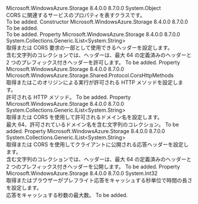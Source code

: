 <Type Name="CorsRule" FullName="Microsoft.WindowsAzure.Storage.Shared.Protocol.CorsRule">
  <TypeSignature Language="C#" Value="public sealed class CorsRule" />
  <TypeSignature Language="ILAsm" Value=".class public auto ansi sealed beforefieldinit CorsRule extends System.Object" />
  <TypeSignature Language="DocId" Value="T:Microsoft.WindowsAzure.Storage.Shared.Protocol.CorsRule" />
  <TypeSignature Language="VB.NET" Value="Public NotInheritable Class CorsRule" />
  <TypeSignature Language="F#" Value="type CorsRule = class" />
  <AssemblyInfo>
    <AssemblyName>Microsoft.WindowsAzure.Storage</AssemblyName>
    <AssemblyVersion>8.4.0.0</AssemblyVersion>
    <AssemblyVersion>8.7.0.0</AssemblyVersion>
  </AssemblyInfo>
  <Base>
    <BaseTypeName>System.Object</BaseTypeName>
  </Base>
  <Interfaces />
  <Docs>
    <summary>
            CORS に関連するサービスのプロパティを表すクラスです。
            </summary>
    <remarks>To be added.</remarks>
  </Docs>
  <Members>
    <Member MemberName=".ctor">
      <MemberSignature Language="C#" Value="public CorsRule ();" />
      <MemberSignature Language="ILAsm" Value=".method public hidebysig specialname rtspecialname instance void .ctor() cil managed" />
      <MemberSignature Language="DocId" Value="M:Microsoft.WindowsAzure.Storage.Shared.Protocol.CorsRule.#ctor" />
      <MemberSignature Language="VB.NET" Value="Public Sub New ()" />
      <MemberType>Constructor</MemberType>
      <AssemblyInfo>
        <AssemblyName>Microsoft.WindowsAzure.Storage</AssemblyName>
        <AssemblyVersion>8.4.0.0</AssemblyVersion>
        <AssemblyVersion>8.7.0.0</AssemblyVersion>
      </AssemblyInfo>
      <Parameters />
      <Docs>
        <summary>To be added.</summary>
        <remarks>To be added.</remarks>
      </Docs>
    </Member>
    <Member MemberName="AllowedHeaders">
      <MemberSignature Language="C#" Value="public System.Collections.Generic.IList&lt;string&gt; AllowedHeaders { get; set; }" />
      <MemberSignature Language="ILAsm" Value=".property instance class System.Collections.Generic.IList`1&lt;string&gt; AllowedHeaders" />
      <MemberSignature Language="DocId" Value="P:Microsoft.WindowsAzure.Storage.Shared.Protocol.CorsRule.AllowedHeaders" />
      <MemberSignature Language="VB.NET" Value="Public Property AllowedHeaders As IList(Of String)" />
      <MemberSignature Language="F#" Value="member this.AllowedHeaders : System.Collections.Generic.IList&lt;string&gt; with get, set" Usage="Microsoft.WindowsAzure.Storage.Shared.Protocol.CorsRule.AllowedHeaders" />
      <MemberType>Property</MemberType>
      <AssemblyInfo>
        <AssemblyName>Microsoft.WindowsAzure.Storage</AssemblyName>
        <AssemblyVersion>8.4.0.0</AssemblyVersion>
        <AssemblyVersion>8.7.0.0</AssemblyVersion>
      </AssemblyInfo>
      <ReturnValue>
        <ReturnType>System.Collections.Generic.IList&lt;System.String&gt;</ReturnType>
      </ReturnValue>
      <Docs>
        <summary>
            取得または CORS 要求の一部として使用できるヘッダーを設定します。
            </summary>
        <value>含む文字列のコレクションでは、ヘッダーは、最大 64 の定義済みのヘッダーと 2 つのプレフィックス付きヘッダーを許可します。</value>
        <remarks>To be added.</remarks>
      </Docs>
    </Member>
    <Member MemberName="AllowedMethods">
      <MemberSignature Language="C#" Value="public Microsoft.WindowsAzure.Storage.Shared.Protocol.CorsHttpMethods AllowedMethods { get; set; }" />
      <MemberSignature Language="ILAsm" Value=".property instance valuetype Microsoft.WindowsAzure.Storage.Shared.Protocol.CorsHttpMethods AllowedMethods" />
      <MemberSignature Language="DocId" Value="P:Microsoft.WindowsAzure.Storage.Shared.Protocol.CorsRule.AllowedMethods" />
      <MemberSignature Language="VB.NET" Value="Public Property AllowedMethods As CorsHttpMethods" />
      <MemberSignature Language="F#" Value="member this.AllowedMethods : Microsoft.WindowsAzure.Storage.Shared.Protocol.CorsHttpMethods with get, set" Usage="Microsoft.WindowsAzure.Storage.Shared.Protocol.CorsRule.AllowedMethods" />
      <MemberType>Property</MemberType>
      <AssemblyInfo>
        <AssemblyName>Microsoft.WindowsAzure.Storage</AssemblyName>
        <AssemblyVersion>8.4.0.0</AssemblyVersion>
        <AssemblyVersion>8.7.0.0</AssemblyVersion>
      </AssemblyInfo>
      <ReturnValue>
        <ReturnType>Microsoft.WindowsAzure.Storage.Shared.Protocol.CorsHttpMethods</ReturnType>
      </ReturnValue>
      <Docs>
        <summary>
            取得またはこのオリジンによる実行が許可される HTTP メソッドを設定します。
            </summary>
        <value>許可される HTTP メソッド。</value>
        <remarks>To be added.</remarks>
      </Docs>
    </Member>
    <Member MemberName="AllowedOrigins">
      <MemberSignature Language="C#" Value="public System.Collections.Generic.IList&lt;string&gt; AllowedOrigins { get; set; }" />
      <MemberSignature Language="ILAsm" Value=".property instance class System.Collections.Generic.IList`1&lt;string&gt; AllowedOrigins" />
      <MemberSignature Language="DocId" Value="P:Microsoft.WindowsAzure.Storage.Shared.Protocol.CorsRule.AllowedOrigins" />
      <MemberSignature Language="VB.NET" Value="Public Property AllowedOrigins As IList(Of String)" />
      <MemberSignature Language="F#" Value="member this.AllowedOrigins : System.Collections.Generic.IList&lt;string&gt; with get, set" Usage="Microsoft.WindowsAzure.Storage.Shared.Protocol.CorsRule.AllowedOrigins" />
      <MemberType>Property</MemberType>
      <AssemblyInfo>
        <AssemblyName>Microsoft.WindowsAzure.Storage</AssemblyName>
        <AssemblyVersion>8.4.0.0</AssemblyVersion>
        <AssemblyVersion>8.7.0.0</AssemblyVersion>
      </AssemblyInfo>
      <ReturnValue>
        <ReturnType>System.Collections.Generic.IList&lt;System.String&gt;</ReturnType>
      </ReturnValue>
      <Docs>
        <summary>
            取得または CORS を使用して許可されるドメイン名を設定します。
            </summary>
        <value>最大 64、許可されているドメイン名を含む文字列のコレクション。</value>
        <remarks>To be added.</remarks>
      </Docs>
    </Member>
    <Member MemberName="ExposedHeaders">
      <MemberSignature Language="C#" Value="public System.Collections.Generic.IList&lt;string&gt; ExposedHeaders { get; set; }" />
      <MemberSignature Language="ILAsm" Value=".property instance class System.Collections.Generic.IList`1&lt;string&gt; ExposedHeaders" />
      <MemberSignature Language="DocId" Value="P:Microsoft.WindowsAzure.Storage.Shared.Protocol.CorsRule.ExposedHeaders" />
      <MemberSignature Language="VB.NET" Value="Public Property ExposedHeaders As IList(Of String)" />
      <MemberSignature Language="F#" Value="member this.ExposedHeaders : System.Collections.Generic.IList&lt;string&gt; with get, set" Usage="Microsoft.WindowsAzure.Storage.Shared.Protocol.CorsRule.ExposedHeaders" />
      <MemberType>Property</MemberType>
      <AssemblyInfo>
        <AssemblyName>Microsoft.WindowsAzure.Storage</AssemblyName>
        <AssemblyVersion>8.4.0.0</AssemblyVersion>
        <AssemblyVersion>8.7.0.0</AssemblyVersion>
      </AssemblyInfo>
      <ReturnValue>
        <ReturnType>System.Collections.Generic.IList&lt;System.String&gt;</ReturnType>
      </ReturnValue>
      <Docs>
        <summary>
            取得または CORS を使用してクライアントに公開される応答ヘッダーを設定します。
            </summary>
        <value>含む文字列のコレクションでは、ヘッダーは、最大 64 の定義済みのヘッダーと 2 つのプレフィックス付きヘッダーを公開します。</value>
        <remarks>To be added.</remarks>
      </Docs>
    </Member>
    <Member MemberName="MaxAgeInSeconds">
      <MemberSignature Language="C#" Value="public int MaxAgeInSeconds { get; set; }" />
      <MemberSignature Language="ILAsm" Value=".property instance int32 MaxAgeInSeconds" />
      <MemberSignature Language="DocId" Value="P:Microsoft.WindowsAzure.Storage.Shared.Protocol.CorsRule.MaxAgeInSeconds" />
      <MemberSignature Language="VB.NET" Value="Public Property MaxAgeInSeconds As Integer" />
      <MemberSignature Language="F#" Value="member this.MaxAgeInSeconds : int with get, set" Usage="Microsoft.WindowsAzure.Storage.Shared.Protocol.CorsRule.MaxAgeInSeconds" />
      <MemberType>Property</MemberType>
      <AssemblyInfo>
        <AssemblyName>Microsoft.WindowsAzure.Storage</AssemblyName>
        <AssemblyVersion>8.4.0.0</AssemblyVersion>
        <AssemblyVersion>8.7.0.0</AssemblyVersion>
      </AssemblyInfo>
      <ReturnValue>
        <ReturnType>System.Int32</ReturnType>
      </ReturnValue>
      <Docs>
        <summary>
            取得またはブラウザーがプレフライト応答をキャッシュする秒単位で時間の長さを設定します。
            </summary>
        <value>応答をキャッシュする秒数の最大数。</value>
        <remarks>To be added.</remarks>
      </Docs>
    </Member>
  </Members>
</Type>